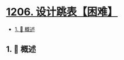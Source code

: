 # [1206. 设计跳表【困难】](https://github.com/tnotesjs/TNotes.leetcode/tree/main/notes/1206.%20%E8%AE%BE%E8%AE%A1%E8%B7%B3%E8%A1%A8%E3%80%90%E5%9B%B0%E9%9A%BE%E3%80%91)

<!-- region:toc -->

- [1. 📝 概述](#1--概述)

<!-- endregion:toc -->

## 1. 📝 概述
